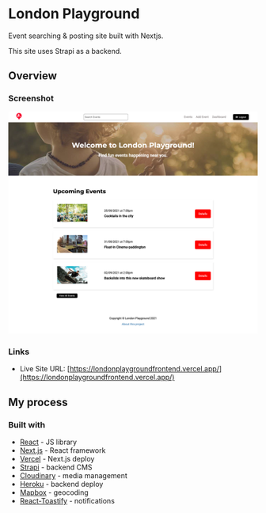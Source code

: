 # London Playground

Event searching & posting site built with Nextjs.

This site uses Strapi as a backend.

## Overview

### Screenshot

![](./public/screenshot.png)

### Links

- Live Site URL: [https://londonplaygroundfrontend.vercel.app/](https://londonplaygroundfrontend.vercel.app/)

## My process

### Built with

- [React](https://reactjs.org/) - JS library
- [Next.js](https://nextjs.org/) - React framework
- [Vercel](https://vercel.com/) - Next.js deploy
- [Strapi](https://strapi.io/) - backend CMS
- [Cloudinary](https://cloudinary.com/) - media management
- [Heroku](https://www.heroku.com/) - backend deploy
- [Mapbox](https://www.mapbox.com/) - geocoding
- [React-Toastify](https://www.npmjs.com/package/react-toastify) - notifications




